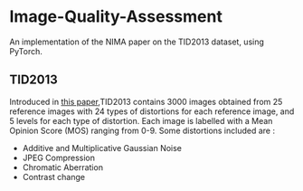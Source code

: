 # Image-Quality-Assessment
An implementation of the NIMA paper on the TID2013 dataset, using PyTorch.

## TID2013 
Introduced in [this paper](https://www.sciencedirect.com/science/article/pii/S0923596514001490),TID2013 contains 3000 images obtained from 25 reference images with 24 types of distortions for each reference image, and 5 levels for each type of distortion.
Each image is labelled with a Mean Opinion Score (MOS) ranging from 0-9.
Some distortions included are :
* Additive and Multiplicative Gaussian Noise
* JPEG Compression
* Chromatic Aberration
* Contrast change
